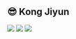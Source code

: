 ## 😎 Kong Jiyun

<a href="https://chunshikkong.tistory.com/manage/previewSubscriptionButton.php?hideSubscriptionButton=0&type=" target="_blank"><img src="https://img.shields.io/badge/Blog-22acfa?style=flat-square&logo=Blogger&logoColor=white"/></a>
<a href="mailto:12201682@inha.edu" target="_blank"><img src="https://img.shields.io/badge/Gmail-EA4335?style=flat-square&logo=Gmail&logoColor=white"/></a>
<a href="https://github.com/jiyun-kong" target="_blank"><img src="https://img.shields.io/badge/Github-000000?style=flat-square&logo=GitHub&logoColor=white"/></a>
<br>
